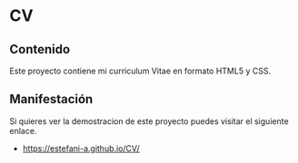 # CV

## Contenido

Este proyecto contiene mi curriculum Vitae en formato HTML5 y CSS.

## Manifestación

Si quieres ver la demostracion de este proyecto puedes visitar el siguiente enlace.
* https://estefani-a.github.io/CV/

